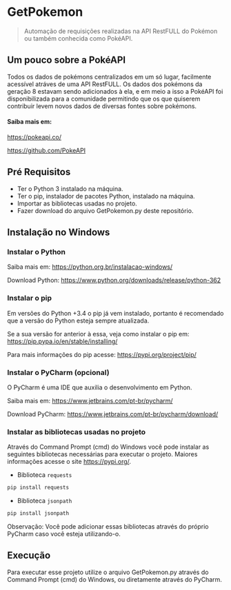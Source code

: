 # GetPokemon
> Automação de requisições realizadas na API RestFULL do Pokémon ou também conhecida como PokéAPI.

## Um pouco sobre a PokéAPI
Todos os dados de pokémons centralizados em um só lugar, facilmente acessível atráves de uma API RestFULL. Os dados dos pokémons da geração 8 estavam sendo adicionados à ela, e em meio a isso a PokéAPI foi disponibilizada para a comunidade permitindo que os que quiserem contribuir levem novos dados de diversas fontes sobre pokémons.

#### Saiba mais em:
https://pokeapi.co/

https://github.com/PokeAPI

## Pré Requisitos
* Ter o Python 3 instalado na máquina.
* Ter o pip, instalador de pacotes Python, instalado na máquina.
* Importar as bibliotecas usadas no projeto.
* Fazer download do arquivo GetPokemon.py deste repositório.


## Instalação no Windows

### Instalar o Python
Saiba mais em: https://python.org.br/instalacao-windows/

Download Python: https://www.python.org/downloads/release/python-362

### Instalar o pip
Em versões do Python +3.4 o pip já vem instalado, portanto é recomendado que a versão do Python esteja sempre atualizada.

Se a sua versão for anterior à essa, veja como instalar o pip em: https://pip.pypa.io/en/stable/installing/

Para mais informações do pip acesse: https://pypi.org/project/pip/

### Instalar o PyCharm (opcional)
O PyCharm é uma IDE que auxilia o desenvolvimento em Python.

Saiba mais em: https://www.jetbrains.com/pt-br/pycharm/

Download PyCharm: https://www.jetbrains.com/pt-br/pycharm/download/

### Instalar as bibliotecas usadas no projeto
Através do Command Prompt (cmd) do Windows você pode instalar as seguintes bibliotecas necessárias para executar o projeto.
Maiores informações acesse o site https://pypi.org/.

* Biblioteca ``requests``
```sh
pip install requests
```
* Biblioteca ``jsonpath``
```sh
pip install jsonpath
```

Observação: Você pode adicionar essas bibliotecas através do próprio PyCharm caso você esteja utilizando-o.


## Execução
Para executar esse projeto utilize o arquivo GetPokemon.py através do Command Prompt (cmd) do Windows, ou diretamente através do PyCharm.
